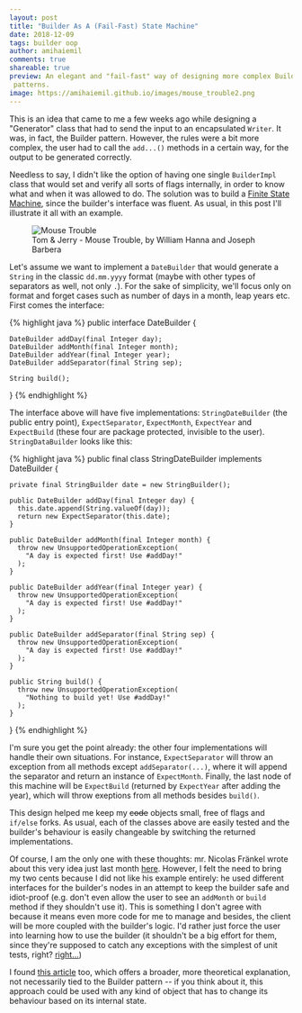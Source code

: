 ```yaml
---
layout: post
title: "Builder As A (Fail-Fast) State Machine"
date: 2018-12-09
tags: builder oop
author: amihaiemil
comments: true
shareable: true
preview: An elegant and "fail-fast" way of designing more complex Builder
 patterns.
image: https://amihaiemil.github.io/images/mouse_trouble2.png
---
```


This is an idea that came to me a few weeks ago while designing a "Generator" class that had
to send the input to an encapsulated ``Writer``. It was, in fact, the Builder pattern. However,
the rules were a bit more complex, the user had to call the ``add...()`` methods in a certain way, for the output to be generated correctly.

Needless to say, I didn't like the option of having one single ``BuilderImpl`` class that would set and verify all sorts of flags internally, in order to know what and when it was allowed to do. The solution was to build a [Finite State Machine](https://en.wikipedia.org/wiki/Finite-state_machine), since the builder's interface was fluent. As usual, in this post I'll illustrate it all with an example.

<figure class="articleimg">
 <img src="{{page.image}}" alt="Mouse Trouble">
 <figcaption>
 Tom & Jerry - Mouse Trouble, by  William Hanna and Joseph Barbera
 </figcaption>
</figure>

Let's assume we want to implement a ``DateBuilder`` that would generate a ``String`` in the classic ``dd.mm.yyyy`` format (maybe with other types of separators as well, not only ``.``). For the sake of simplicity, we'll focus only on format and forget cases such as number of days in a month, leap years etc. First comes the interface:

{% highlight java %}
public interface DateBuilder {

    DateBuilder addDay(final Integer day);
    DateBuilder addMonth(final Integer month);
    DateBuilder addYear(final Integer year);
    DateBuilder addSeparator(final String sep);

    String build();

}
{% endhighlight %}

The interface above will have five implementations: ``StringDateBuilder`` (the public entry point), ``ExpectSeparator``, ``ExpectMonth``, ``ExpectYear`` and ``ExpectBuild`` (these four are package protected, invisible to the user). ``StringDataBuilder`` looks like this:

{% highlight java %}
public final class StringDateBuilder implements DateBuilder {

    private final StringBuilder date = new StringBuilder();

    public DateBuilder addDay(final Integer day) {
      this.date.append(String.valueOf(day));
      return new ExpectSeparator(this.date);
    }

    public DateBuilder addMonth(final Integer month) {
      throw new UnsupportedOperationException(
        "A day is expected first! Use #addDay!"
      );
    }

    public DateBuilder addYear(final Integer year) {
      throw new UnsupportedOperationException(
        "A day is expected first! Use #addDay!"
      );      
    }

    public DateBuilder addSeparator(final String sep) {
      throw new UnsupportedOperationException(
        "A day is expected first! Use #addDay!"
      );
    }

    public String build() {
      throw new UnsupportedOperationException(
        "Nothing to build yet! Use #addDay!"
      );
    }

}
{% endhighlight %}

I'm sure you get the point already: the other four implementations will handle their own situations. For instance, ``ExpectSeparator`` will throw an exception from all methods except ``addSeparator(...)``, where it will append the separator and return an instance of ``ExpectMonth``. Finally, the last node of this machine will be ``ExpectBuild`` (returned by ``ExpectYear`` after adding the year), which will throw exeptions from all methods besides ``build()``.

This design helped me keep my <strike>code</strike> objects small, free of flags and ``if/else`` forks. As usual, each of the classes above are easily tested and the builder's behaviour is easily changeable by switching the returned implementations.

Of course, I am the only one with these thoughts: mr. Nicolas Fränkel wrote about this very idea just last month [here](https://blog.frankel.ch/builder-pattern-finite-state-machine/). However, I felt the need to bring my two cents because I did not like his example entirely: he used different interfaces for the builder's nodes in an attempt to keep the builder safe and idiot-proof (e.g. don't even allow the user to see an ``addMonth`` or ``build`` method if they shouldn't use it). This is something I don't agree with because it means even more code for me to manage and besides, the client will be more coupled with the builder's logic. I'd rather just force the user into learning how to use the builder (it shouldn't be a big effort for them, since they're supposed to catch any exceptions with the simplest of unit tests, right? [right...](https://www.yegor256.com/2015/07/16/fools-dont-write-unit-tests.html))

I found [this article](https://sourcemaking.com/design_patterns/state) too, which offers a broader, more theoretical explanation, not necessarily tied to the Builder pattern -- if you think about it, this approach could be used with any kind of object that has to change its behaviour based on its internal state.
